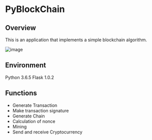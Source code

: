 # PyBlockChain

## Overview
This is an application that implements a simple blockchain algorithm.

![image](https://user-images.githubusercontent.com/38198918/61198723-34e43180-a716-11e9-9233-0f7df1b33562.png)


## Environment
Python 3.6.5
Flask 1.0.2

## Functions
- Generate Transaction
- Make transaction signature
- Generate Chain
- Calculation of nonce
- Mining
- Send and receive Cryptocurrency

